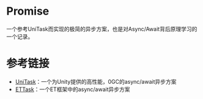 # Promise
一个参考UniTask而实现的极简的异步方案，也是对Async/Await背后原理学习的一个记录。
# 参考链接
- [UniTask](https://github.com/Cysharp/UniTask)：一个为Unity提供的高性能，0GC的async/await异步方案
- [ETTask](https://github.com/egametang/ET)：一个ET框架中的async/await异步方案

